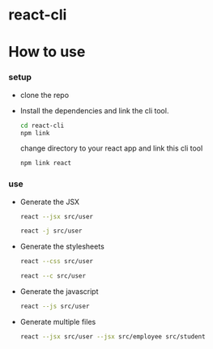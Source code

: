 # react-cli

# How to use
### setup
* clone the repo
* Install the dependencies and link the cli tool.

    ```sh
    cd react-cli
    npm link
    ```
    change directory to your react app and link this cli tool
    ```sh
    npm link react
    ```

### use
    
* Generate the JSX
    ```sh
    react --jsx src/user
    ```
    ```sh
    react -j src/user
    ```
* Generate the stylesheets
    ```sh
    react --css src/user
    ```
    ```sh
    react --c src/user
    ```
    
* Generate the javascript
    ```sh
    react --js src/user
    ```
    
* Generate multiple files
    ```sh
    react --jsx src/user --jsx src/employee src/student
    ```

